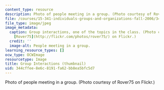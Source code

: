 ```yaml
---
content_type: resource
description: Photo of people meeting in a group. (Photo courtesy of Rover75 on Flickr.)
file: /courses/15-341-individuals-groups-and-organizations-fall-2006/344cffee8e6c8191fa62bb8ea5bfc5d7_15-341f06-th.jpg
file_type: image/jpeg
image_metadata:
  caption: Group interactions, one of the topics in the class. (Photo courtesy of
    [Rover75](http://flickr.com/photos/rover75/) on Flickr.)
  credit: ''
  image-alt: People meeting in a group.
learning_resource_types: []
ocw_type: OCWImage
resourcetype: Image
title: Group Interactions (thumbnail)
uid: 344cffee-8e6c-8191-fa62-bb8ea5bfc5d7
---
```

Photo of people meeting in a group. (Photo courtesy of Rover75 on Flickr.)

